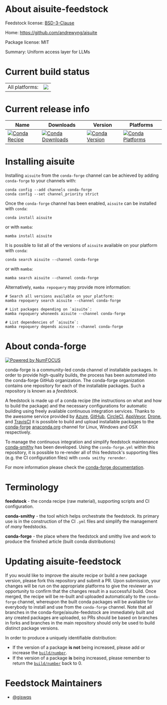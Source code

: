 About aisuite-feedstock
=======================

Feedstock license: [BSD-3-Clause](https://github.com/conda-forge/aisuite-feedstock/blob/main/LICENSE.txt)

Home: https://github.com/andrewyng/aisuite

Package license: MIT

Summary: Uniform access layer for LLMs

Current build status
====================


<table><tr><td>All platforms:</td>
    <td>
      <a href="https://dev.azure.com/conda-forge/feedstock-builds/_build/latest?definitionId=24104&branchName=main">
        <img src="https://dev.azure.com/conda-forge/feedstock-builds/_apis/build/status/aisuite-feedstock?branchName=main">
      </a>
    </td>
  </tr>
</table>

Current release info
====================

| Name | Downloads | Version | Platforms |
| --- | --- | --- | --- |
| [![Conda Recipe](https://img.shields.io/badge/recipe-aisuite-green.svg)](https://anaconda.org/conda-forge/aisuite) | [![Conda Downloads](https://img.shields.io/conda/dn/conda-forge/aisuite.svg)](https://anaconda.org/conda-forge/aisuite) | [![Conda Version](https://img.shields.io/conda/vn/conda-forge/aisuite.svg)](https://anaconda.org/conda-forge/aisuite) | [![Conda Platforms](https://img.shields.io/conda/pn/conda-forge/aisuite.svg)](https://anaconda.org/conda-forge/aisuite) |

Installing aisuite
==================

Installing `aisuite` from the `conda-forge` channel can be achieved by adding `conda-forge` to your channels with:

```
conda config --add channels conda-forge
conda config --set channel_priority strict
```

Once the `conda-forge` channel has been enabled, `aisuite` can be installed with `conda`:

```
conda install aisuite
```

or with `mamba`:

```
mamba install aisuite
```

It is possible to list all of the versions of `aisuite` available on your platform with `conda`:

```
conda search aisuite --channel conda-forge
```

or with `mamba`:

```
mamba search aisuite --channel conda-forge
```

Alternatively, `mamba repoquery` may provide more information:

```
# Search all versions available on your platform:
mamba repoquery search aisuite --channel conda-forge

# List packages depending on `aisuite`:
mamba repoquery whoneeds aisuite --channel conda-forge

# List dependencies of `aisuite`:
mamba repoquery depends aisuite --channel conda-forge
```


About conda-forge
=================

[![Powered by
NumFOCUS](https://img.shields.io/badge/powered%20by-NumFOCUS-orange.svg?style=flat&colorA=E1523D&colorB=007D8A)](https://numfocus.org)

conda-forge is a community-led conda channel of installable packages.
In order to provide high-quality builds, the process has been automated into the
conda-forge GitHub organization. The conda-forge organization contains one repository
for each of the installable packages. Such a repository is known as a *feedstock*.

A feedstock is made up of a conda recipe (the instructions on what and how to build
the package) and the necessary configurations for automatic building using freely
available continuous integration services. Thanks to the awesome service provided by
[Azure](https://azure.microsoft.com/en-us/services/devops/), [GitHub](https://github.com/),
[CircleCI](https://circleci.com/), [AppVeyor](https://www.appveyor.com/),
[Drone](https://cloud.drone.io/welcome), and [TravisCI](https://travis-ci.com/)
it is possible to build and upload installable packages to the
[conda-forge](https://anaconda.org/conda-forge) [anaconda.org](https://anaconda.org/)
channel for Linux, Windows and OSX respectively.

To manage the continuous integration and simplify feedstock maintenance
[conda-smithy](https://github.com/conda-forge/conda-smithy) has been developed.
Using the ``conda-forge.yml`` within this repository, it is possible to re-render all of
this feedstock's supporting files (e.g. the CI configuration files) with ``conda smithy rerender``.

For more information please check the [conda-forge documentation](https://conda-forge.org/docs/).

Terminology
===========

**feedstock** - the conda recipe (raw material), supporting scripts and CI configuration.

**conda-smithy** - the tool which helps orchestrate the feedstock.
                   Its primary use is in the construction of the CI ``.yml`` files
                   and simplify the management of *many* feedstocks.

**conda-forge** - the place where the feedstock and smithy live and work to
                  produce the finished article (built conda distributions)


Updating aisuite-feedstock
==========================

If you would like to improve the aisuite recipe or build a new
package version, please fork this repository and submit a PR. Upon submission,
your changes will be run on the appropriate platforms to give the reviewer an
opportunity to confirm that the changes result in a successful build. Once
merged, the recipe will be re-built and uploaded automatically to the
`conda-forge` channel, whereupon the built conda packages will be available for
everybody to install and use from the `conda-forge` channel.
Note that all branches in the conda-forge/aisuite-feedstock are
immediately built and any created packages are uploaded, so PRs should be based
on branches in forks and branches in the main repository should only be used to
build distinct package versions.

In order to produce a uniquely identifiable distribution:
 * If the version of a package **is not** being increased, please add or increase
   the [``build/number``](https://docs.conda.io/projects/conda-build/en/latest/resources/define-metadata.html#build-number-and-string).
 * If the version of a package **is** being increased, please remember to return
   the [``build/number``](https://docs.conda.io/projects/conda-build/en/latest/resources/define-metadata.html#build-number-and-string)
   back to 0.

Feedstock Maintainers
=====================

* [@giswqs](https://github.com/giswqs/)

